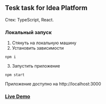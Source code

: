 ## Tesk task for Idea Platform

Стек: TypeScript, React.

### Локальный запуск
1) Стянуть на локальную машину
2) Установить зависимости
```
npm i
```
3) Запустить приложение
```
npm start
```
Приложение доступно на http://localhost:3000


### [Live Demo](https://damirios.github.io/idea_test/)
